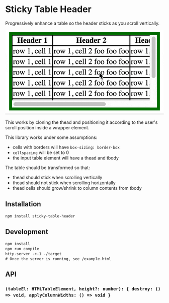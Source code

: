 # Sticky Table Header

Progressively enhance a table so the header sticks as you scroll vertically.

![Demo](./demo.gif)

This works by cloning the thead and positioning it according to the user's scroll position inside a wrapper element.

This library works under some assumptions:
- cells with borders will have `box-sizing: border-box`
- `cellspacing` will be set to 0
- the input table element will have a thead and tbody

The table should be transformed so that:
- thead should stick when scrolling vertically
- thead should not stick when scrolling horizontally
- thead cells should grow/shrink to column contents from tbody

## Installation

```
npm install sticky-table-header
```

## Development

```
npm install
npm run compile
http-server -c-1 ./target
# Once the server is running, see /example.html
```

## API

### `(tableEl: HTMLTableElement, height?: number): { destroy: () => void, applyColumnWidths: () => void }`